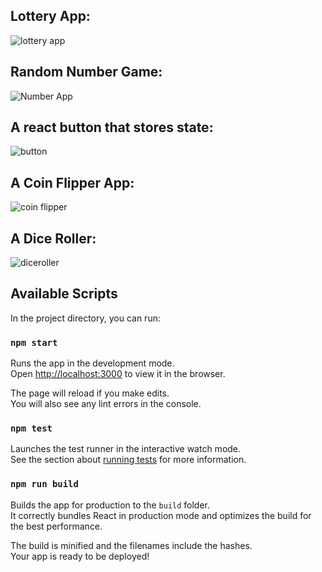 ## Lottery App:
![lottery app](https://user-images.githubusercontent.com/27056663/71719581-d71edf80-2e44-11ea-94b7-75a2c33c9d36.PNG)

## Random Number Game:
![Number App](https://user-images.githubusercontent.com/27056663/71719582-d7b77600-2e44-11ea-82dd-fe68141068ea.PNG)

## A react button that stores state:
![button](https://user-images.githubusercontent.com/27056663/71719583-d7b77600-2e44-11ea-99ef-06e29a7c3956.PNG)

## A Coin Flipper App:
![coin flipper](https://user-images.githubusercontent.com/27056663/71719584-d7b77600-2e44-11ea-9a08-3be30299395e.PNG)

## A Dice Roller:
![diceroller](https://user-images.githubusercontent.com/27056663/71719586-d8500c80-2e44-11ea-87f6-3de515c71995.PNG)

## Available Scripts

In the project directory, you can run:

### `npm start`

Runs the app in the development mode.<br>
Open [http://localhost:3000](http://localhost:3000) to view it in the browser.

The page will reload if you make edits.<br>
You will also see any lint errors in the console.

### `npm test`

Launches the test runner in the interactive watch mode.<br>
See the section about [running tests](https://facebook.github.io/create-react-app/docs/running-tests) for more information.

### `npm run build`

Builds the app for production to the `build` folder.<br>
It correctly bundles React in production mode and optimizes the build for the best performance.

The build is minified and the filenames include the hashes.<br>
Your app is ready to be deployed!
